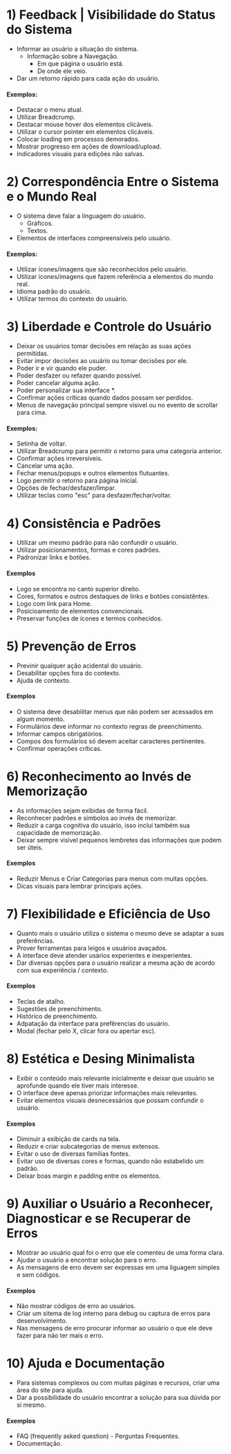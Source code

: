# 1) Feedback | Visibilidade do Status do Sistema

  - Informar ao usuário a situação do sistema.
    - Informação sobre a Navegação.
      - Em que página o usuário está.
      - De onde ele veio.
  - Dar um retorno rápido para cada ação do usuário.

#### Exemplos:
  
  - Destacar o menu atual.
  - Utilizar Breadcrump.
  - Destacar mouse hover dos elementos clicáveis.
  - Utilizar o cursor pointer em elementos clicáveis.
  - Colocar loading em processos demorados.
  - Mostrar progresso em ações de download/upload.
  - Indicadores visuais para edições não salvas.

# 2) Correspondência Entre o Sistema e o Mundo Real

  - O sistema deve falar a linguagem do usuário.
    - Gráficos.
    - Textos.
  - Elementos de interfaces compreensíveis pelo usuário.


#### Exemplos:

  - Utilizar ícones/imagens que são reconhecidos pelo usuário.
  - Utilizar ícones/imagens que fazem referência a elementos do mundo real.
  - Idioma padrão do usuário.
  - Utilizar termos do contexto do usuário.

# 3) Liberdade e Controle do Usuário

  - Deixar os usuários tomar decisões em relação as suas ações permitidas.
  - Evitar impor decisões ao usuário ou tomar decisões por ele.
  - Poder ir e vir quando ele puder.
  - Poder desfazer ou refazer quando possível.
  - Poder cancelar alguma ação.
  - Poder personalizar sua interface *.
  - Confirmar ações críticas quando dados possam ser perdidos.
  - Menus de navegação principal sempre visivel ou no evento de scrollar para cima.

#### Exemplos:

  - Setinha de voltar.
  - Utilizar Breadcrump para permitir o retorno para uma categoria anterior.
  - Confirmar ações irreversíveis.
  - Cancelar uma ação.
  - Fechar menus/popups e outros elementos flutuantes.
  - Logo permitir o retorno para página inicial.
  - Opções de fechar/desfazer/limpar.
  - Utilizar teclas como "esc" para desfazer/fechar/voltar.

# 4) Consistência e Padrões

  - Utilizar um mesmo padrão para não confundir o usuário.
  - Utilizar posicionamentos, formas e cores padrões.
  - Padronizar links e botões.

#### Exemplos

  - Logo se encontra no canto superior direito.
  - Cores, formatos e outros destaques de links e botões consistêntes.
  - Logo com link para Home.
  - Posicioamento de elementos convencionais.
  - Preservar funções de ícones e termos conhecidos.

# 5) Prevenção de Erros
  
  - Previnir qualquer ação acidental do usuário.
  - Desabilitar opções fora do contexto.
  - Ajuda de contexto.

#### Exemplos

  - O sistema deve desabilitar menus que não podem ser acessados em algum momento.
  - Formulários deve informar no contexto regras de preenchimento.
  - Informar campos obrigatórios.
  - Compos dos formulários só devem aceitar caracteres pertinentes.
  - Confirmar operações críticas.

# 6) Reconhecimento ao Invés de Memorização

  - As informações sejam exibidas de forma fácil.
  - Reconhecer padrões e simbolos ao invés de memorizar.
  - Reduzir a carga cognitiva do usuário, isso inclui também sua capacidade de memorização.
  - Deixar sempre visível pequenos lembretes das informações que podem ser úteis.

#### Exemplos

  - Reduzir Menus e Criar Categorias para menus com muitas opções.
  - Dicas visuais para lembrar principais ações.

# 7) Flexibilidade e Eficiência de Uso

  - Quanto mais o usuário utiliza o sistema o mesmo deve se adaptar a suas preferências.
  - Prover ferramentas para leigos e usuários avaçados.
  - A interface deve atender usários experientes e inexperientes.
  - Dar diversas opções para o usuário realizar a mesma ação de acordo com sua experiência / contexto.

#### Exemplos

  - Teclas de atalho.
  - Sugestões de preenchimento.
  - Histórico de preenchimento.
  - Adpatação da interface para prefêrencias do usuário.
  - Modal (fechar pelo X, clicar fora ou apertar esc).

# 8) Estética e Desing Minimalista

  - Exibir o conteúdo mais relevante inicialmente e deixar que usuário se aprofunde quando ele tiver mais interesse.
  - O interface deve apenas priorizar informações mais relevantes.
  - Evitar elementos visuais desnecessários que possam confundir o usuário.

#### Exemplos

  - Diminuir a exibição de cards na tela.
  - Reduzir e criar subcategorias de menus extensos.
  - Evitar o uso de diversas famílias fontes.
  - Evitar uso de diversas cores e formas, quando não estabelido um padrão.
  - Deixar boas margin e padding entre os elementos.

# 9) Auxiliar o Usuário a Reconhecer, Diagnosticar e se Recuperar de Erros

  - Mostrar ao usuário qual foi o erro que ele comenteu de uma forma clara.
  - Ajudar o usuário a encontrar solução para o erro.
  - As mensagens de erro devem ser expressas em uma liguagem simples e sem códigos.

#### Exemplos

  - Não mostrar códigos de erro ao usuários.
  - Criar um sitema de log interno para debug ou captura de erros para desenvolvimento.
  - Nas mensagens de erro procurar informar ao usuário o que ele deve fazer para não ter mais o erro.

# 10) Ajuda e Documentação

  - Para sistemas complexos ou com muitas páginas e recursos, criar uma área do site para ajuda.
  - Dar a possibilidade do usuário encontrar a solução para sua dúvida por si mesmo.

#### Exemplos

  - FAQ (frequently asked question) - Perguntas Frequentes.
  - Documentação.
